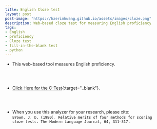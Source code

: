 ```yaml
---
title: English Cloze test
layout: post
post-image: "https://haerimhwang.github.io/assets/images/cloze.png"
description: Web-based cloze test for measuring English proficiency
tags:
- English
- proficiency
- Cloze test
- fill-in-the-blank test
- python
---
```


* This web-based tool measures English proficiency. 
<br>
<br>

* [Click Here for the C-Test](http://haerimhwang.pythonanywhere.com/){:target="_blank"}.
<br>
<br>

* When you use this analyzer for your research, please cite:  
   `Brown, J. D. (1980). Relative merits of four methods for scoring cloze tests. The Modern Language Journal, 64, 311–317.` 
    
